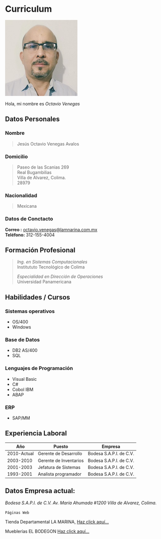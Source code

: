 # Curriculum

![](https://raw.githubusercontent.com/octavene/HerramientasDigitales/master/FotoOctavio.jpg)


Hola, mi nombre es _Octavio Venegas_   


## Datos Personales  

  ### Nombre
  > Jesús Octavio Venegas Avalos
  ### Domicilio
  >  Paseo de las Scanias 269     
  >  Real Bugambilias     
  >  Villa de Alvarez, Colima.    
  >  28979
  ### Nacionalidad
  >  Mexicana
  ### Datos de Conctacto
  **Correo  :** octavio.venegas@lamnarina.com.mx    
  **Teléfono:** 312-155-4004
  
  

## Formación Profesional
  > _Ing. en Sistemas Computacionales_  
  > Institututo Tecnológico de Colima  
  >  
  > _Especialidad en Dirección de Operaciones_  
  > Universidad Panamericana  
  

## Habilidades / Cursos
  ### Sistemas operativos
  - OS/400
  - Windows
  ### Base de Datos
  - DB2 AS/400
  - SQL
  ### Lenguajes de Programación
  - Visual Basic
  - C#
  - Cobol IBM
  - ABAP
  ### ERP 
  - SAP/MM
  
  
## Experiencia Laboral

| **Año** | **Puesto** | **Empresa** |
|-----|--------|---------|
|2010-Actual | Gerente de Desarrollo | Bodesa S.A.P.I. de C.V. |
|2003-2010 | Gerente de Inventarios| Bodesa S.A.P.I. de C.V. |
|2001-2003 | Jefatura de Sistemas | Bodesa S.A.P.I. de C.V. |
|1993-2001 | Analista programador | Bodesa S.A.P.I. de C.V. |

## Datos Empresa actual:

_Bodesa S.A.P.I. de C.V._
_Av. María Ahumada #1200_
_Villa de Alvarez, Colima._

`Páginas Web`

 Tienda Departamental LA MARINA, [Haz click aquí...](https://www.lamarina.com.mx/)   
 
 Mueblerías EL BODEGON [Haz click aquí...](https://www.elbodegon.com.mx/)   
 
 
 
 






